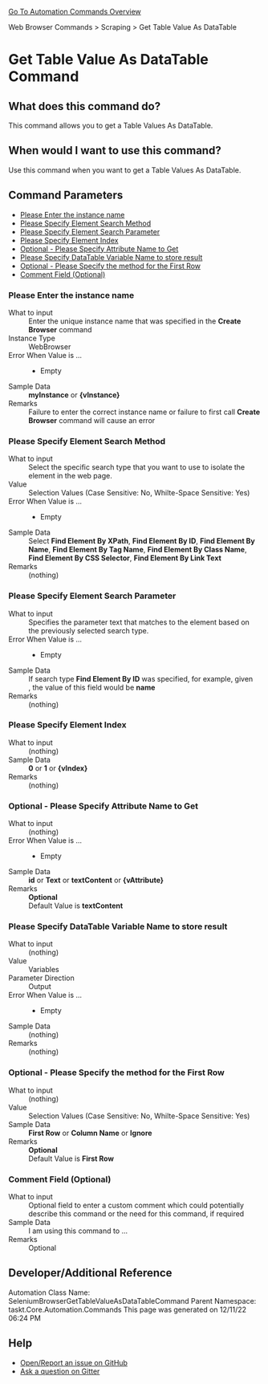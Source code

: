 <!--TITLE: Get Table Value As DataTable Command -->
<!-- SUBTITLE: a command in the Web Browser Commands group. -->
[Go To Automation Commands Overview](/automation-commands.md)


Web Browser Commands &gt; Scraping &gt; Get Table Value As DataTable


# Get Table Value As DataTable Command


## What does this command do?
This command allows you to get a Table Values As DataTable.


## When would I want to use this command?
Use this command when you want to get a Table Values As DataTable.


## Command Parameters
- [Please Enter the instance name](#param_0)
- [Please Specify Element Search Method](#param_1)
- [Please Specify Element Search Parameter](#param_2)
- [Please Specify Element Index](#param_3)
- [Optional - Please Specify Attribute Name to Get](#param_4)
- [Please Specify DataTable Variable Name to store result](#param_5)
- [Optional - Please Specify the method for the First Row](#param_6)
- [Comment Field (Optional)](#param_7)


<a id="param_0"></a>
### Please Enter the instance name


<dl>
<dt>What to input</dt><dd>Enter the unique instance name that was specified in the <strong>Create Browser</strong> command</dd>
<dt>Instance Type</dt><dd>WebBrowser</dd>
<dt>Error When Value is ...</dt><dd><ul>
<li>Empty</li>
</ul></dd><dt>Sample Data</dt><dd><strong>myInstance</strong> or <strong>{vInstance}</strong></dd>
<dt>Remarks</dt><dd>Failure to enter the correct instance name or failure to first call <strong>Create Browser</strong> command will cause an error</dd>
</dl>




<a id="param_1"></a>
### Please Specify Element Search Method


<dl>
<dt>What to input</dt><dd>Select the specific search type that you want to use to isolate the element in the web page.</dd>
<dt>Value</dt><dd>Selection Values (Case Sensitive: No, Whilte-Space Sensitive: Yes)</dd>
<dt>Error When Value is ...</dt><dd><ul>
<li>Empty</li>
</ul></dd><dt>Sample Data</dt><dd>Select <strong>Find Element By XPath</strong>, <strong>Find Element By ID</strong>, <strong>Find Element By Name</strong>, <strong>Find Element By Tag Name</strong>, <strong>Find Element By Class Name</strong>, <strong>Find Element By CSS Selector</strong>, <strong>Find Element By Link Text</strong></dd>
<dt>Remarks</dt><dd>(nothing)</dd>
</dl>




<a id="param_2"></a>
### Please Specify Element Search Parameter


<dl>
<dt>What to input</dt><dd>Specifies the parameter text that matches to the element based on the previously selected search type.</dd>
<dt>Error When Value is ...</dt><dd><ul>
<li>Empty</li>
</ul></dd><dt>Sample Data</dt><dd>If search type <strong>Find Element By ID</strong> was specified, for example, given <div id='name'></div>, the value of this field would be <strong>name</strong></dd>
<dt>Remarks</dt><dd>(nothing)</dd>
</dl>




<a id="param_3"></a>
### Please Specify Element Index


<dl>
<dt>What to input</dt><dd>(nothing)</dd>
<dt>Sample Data</dt><dd><strong>0</strong> or <strong>1</strong> or <strong>{vIndex}</strong></dd>
<dt>Remarks</dt><dd>(nothing)</dd>
</dl>




<a id="param_4"></a>
### Optional - Please Specify Attribute Name to Get


<dl>
<dt>What to input</dt><dd>(nothing)</dd>
<dt>Error When Value is ...</dt><dd><ul>
<li>Empty</li>
</ul></dd><dt>Sample Data</dt><dd><strong>id</strong> or <strong>Text</strong> or <strong>textContent</strong> or <strong>{vAttribute}</strong></dd>
<dt>Remarks</dt><dd><strong>Optional</strong><br>Default Value is <strong>textContent</strong></dd>
</dl>




<a id="param_5"></a>
### Please Specify DataTable Variable Name to store result


<dl>
<dt>What to input</dt><dd>(nothing)</dd>
<dt>Value</dt><dd>Variables</dd>
<dt>Parameter Direction</dt><dd>Output</dd><dt>Error When Value is ...</dt><dd><ul>
<li>Empty</li>
</ul></dd><dt>Sample Data</dt><dd>(nothing)</dd>
<dt>Remarks</dt><dd>(nothing)</dd>
</dl>




<a id="param_6"></a>
### Optional - Please Specify the method for the First Row


<dl>
<dt>What to input</dt><dd>(nothing)</dd>
<dt>Value</dt><dd>Selection Values (Case Sensitive: No, Whilte-Space Sensitive: Yes)</dd>
<dt>Sample Data</dt><dd><strong>First Row</strong> or <strong>Column Name</strong> or <strong>Ignore</strong></dd>
<dt>Remarks</dt><dd><strong>Optional</strong><br>Default Value is <strong>First Row</strong></dd>
</dl>




<a id="param_7"></a>
### Comment Field (Optional)


<dl>
<dt>What to input</dt><dd>Optional field to enter a custom comment which could potentially describe this command or the need for this command, if required</dd>
<dt>Sample Data</dt><dd>I am using this command to ...</dd>
<dt>Remarks</dt><dd>Optional</dd>
</dl>




## Developer/Additional Reference
Automation Class Name: SeleniumBrowserGetTableValueAsDataTableCommand
Parent Namespace: taskt.Core.Automation.Commands
This page was generated on 12/11/22 06:24 PM


## Help
- [Open/Report an issue on GitHub](https://github.com/saucepleez/taskt/issues/new)
- [Ask a question on Gitter](https://gitter.im/taskt-rpa/Lobby)
